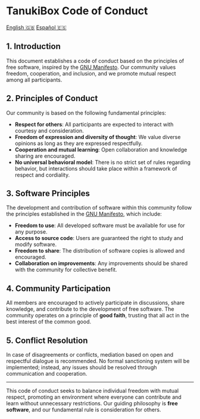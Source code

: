 # TanukiBox Code of Conduct

[English 🇬🇧](./CODE_OF_CONDUCT.md) [Español 🇪🇸](./docs/code_of_conduct/ES.md)

## 1. Introduction
This document establishes a code of conduct based on the principles of free software, inspired by the [GNU Manifesto](https://www.gnu.org/gnu/manifesto.en.html). Our community values freedom, cooperation, and inclusion, and we promote mutual respect among all participants.

## 2. Principles of Conduct

Our community is based on the following fundamental principles:

- **Respect for others**: All participants are expected to interact with courtesy and consideration.
- **Freedom of expression and diversity of thought**: We value diverse opinions as long as they are expressed respectfully.
- **Cooperation and mutual learning**: Open collaboration and knowledge sharing are encouraged.
- **No universal behavioral model**: There is no strict set of rules regarding behavior, but interactions should take place within a framework of respect and cordiality.

## 3. Software Principles

The development and contribution of software within this community follow the principles established in the [GNU Manifesto](https://www.gnu.org/gnu/manifesto.en.html), which include:

- **Freedom to use**: All developed software must be available for use for any purpose.
- **Access to source code**: Users are guaranteed the right to study and modify software.
- **Freedom to share**: The distribution of software copies is allowed and encouraged.
- **Collaboration on improvements**: Any improvements should be shared with the community for collective benefit.

## 4. Community Participation

All members are encouraged to actively participate in discussions, share knowledge, and contribute to the development of free software. The community operates on a principle of **good faith**, trusting that all act in the best interest of the common good.

## 5. Conflict Resolution

In case of disagreements or conflicts, mediation based on open and respectful dialogue is recommended. No formal sanctioning system will be implemented; instead, any issues should be resolved through communication and cooperation.

---
This code of conduct seeks to balance individual freedom with mutual respect, promoting an environment where everyone can contribute and learn without unnecessary restrictions. Our guiding philosophy is **free software**, and our fundamental rule is consideration for others.

